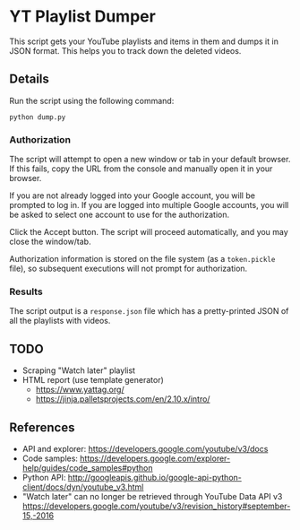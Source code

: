 # YT Playlist Dumper

This script gets your YouTube playlists and items in them and dumps it in JSON format. This helps you to track down the deleted videos.

## Details

Run the script using the following command:

`python dump.py`

### Authorization

The script will attempt to open a new window or tab in your default browser. If this fails, copy the URL from the console and manually open it in your browser.

If you are not already logged into your Google account, you will be prompted to log in. If you are logged into multiple Google accounts, you will be asked to select one account to use for the authorization.

Click the Accept button.
The script will proceed automatically, and you may close the window/tab.

Authorization information is stored on the file system (as a `token.pickle` file), so subsequent executions will not prompt for authorization.

### Results

The script output is a `response.json` file which has a pretty-printed JSON of all the playlists with videos.

## TODO

* Scraping "Watch later" playlist
* HTML report (use template generator)
  * <https://www.yattag.org/>
  * <https://jinja.palletsprojects.com/en/2.10.x/intro/>


## References

* API and explorer: <https://developers.google.com/youtube/v3/docs>
* Code samples: <https://developers.google.com/explorer-help/guides/code_samples#python>
* Python API: <http://googleapis.github.io/google-api-python-client/docs/dyn/youtube_v3.html>
* "Watch later" can no longer be retrieved through YouTube Data API v3 <https://developers.google.com/youtube/v3/revision_history#september-15,-2016>
